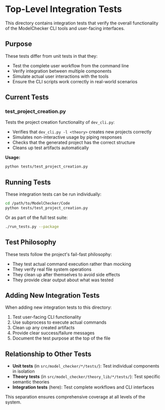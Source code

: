 # Top-Level Integration Tests

This directory contains integration tests that verify the overall functionality of the ModelChecker CLI tools and user-facing interfaces.

## Purpose

These tests differ from unit tests in that they:
- Test the complete user workflow from the command line
- Verify integration between multiple components
- Simulate actual user interactions with the tools
- Ensure the CLI scripts work correctly in real-world scenarios

## Current Tests

### test_project_creation.py
Tests the project creation functionality of `dev_cli.py`:
- Verifies that `dev_cli.py -l <theory>` creates new projects correctly
- Simulates non-interactive usage by piping responses
- Checks that the generated project has the correct structure
- Cleans up test artifacts automatically

**Usage:**
```bash
python tests/test_project_creation.py
```

## Running Tests

These integration tests can be run individually:
```bash
cd /path/to/ModelChecker/Code
python tests/test_project_creation.py
```

Or as part of the full test suite:
```bash
./run_tests.py --package
```

## Test Philosophy

These tests follow the project's fail-fast philosophy:
- They test actual command execution rather than mocking
- They verify real file system operations
- They clean up after themselves to avoid side effects
- They provide clear output about what was tested

## Adding New Integration Tests

When adding new integration tests to this directory:
1. Test user-facing CLI functionality
2. Use subprocess to execute actual commands
3. Clean up any created artifacts
4. Provide clear success/failure messages
5. Document the test purpose at the top of the file

## Relationship to Other Tests

- **Unit tests** (in `src/model_checker/*/tests/`): Test individual components in isolation
- **Theory tests** (in `src/model_checker/theory_lib/*/tests/`): Test specific semantic theories
- **Integration tests** (here): Test complete workflows and CLI interfaces

This separation ensures comprehensive coverage at all levels of the system.